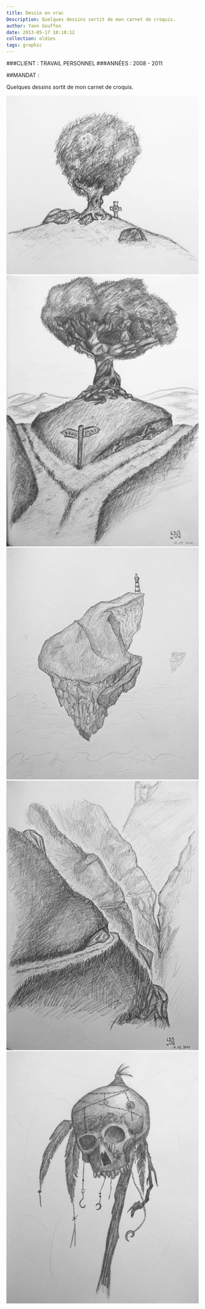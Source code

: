 ```yaml
---
title: Dessin en vrac
Description: Quelques dessins sortit de mon carnet de croquis. 
author: Yann Gouffon
date: 2013-05-17 18:10:12
collection: oldies
tags: graphic
---
```


###CLIENT : TRAVAIL PERSONNEL
###ANNÉES : 2008 - 2011

##MANDAT :

Quelques dessins sortit de mon carnet de croquis. 

![Dessin](/img/images/dessin01.jpg.jpg)
![Dessin](/img/images/dessin02.jpg.jpg)
![Dessin](/img/images/dessin03.jpg.jpg)
![Dessin](/img/images/dessin04.jpg.jpg)
![Dessin](/img/images/dessin05.jpg.jpg)
